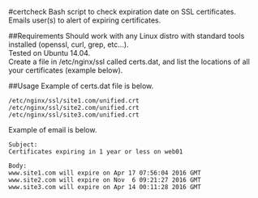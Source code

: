 #certcheck
Bash script to check expiration date on SSL certificates.  
Emails user(s) to alert of expiring certificates.

##Requirements
Should work with any Linux distro with standard tools installed (openssl, curl, grep, etc...).  
Tested on Ubuntu 14.04.  
Create a file in /etc/nginx/ssl called certs.dat, and list the locations of all your certificates (example below).

##Usage
Example of certs.dat file is below.
```
/etc/nginx/ssl/site1.com/unified.crt
/etc/nginx/ssl/site2.com/unified.crt
/etc/nginx/ssl/site3.com/unified.crt
```

Example of email is below.
```
Subject:
Certificates expiring in 1 year or less on web01

Body:
www.site1.com will expire on Apr 17 07:56:04 2016 GMT
www.site2.com will expire on Nov  6 09:21:27 2016 GMT
www.site3.com will expire on Apr 14 00:11:28 2016 GMT
```
